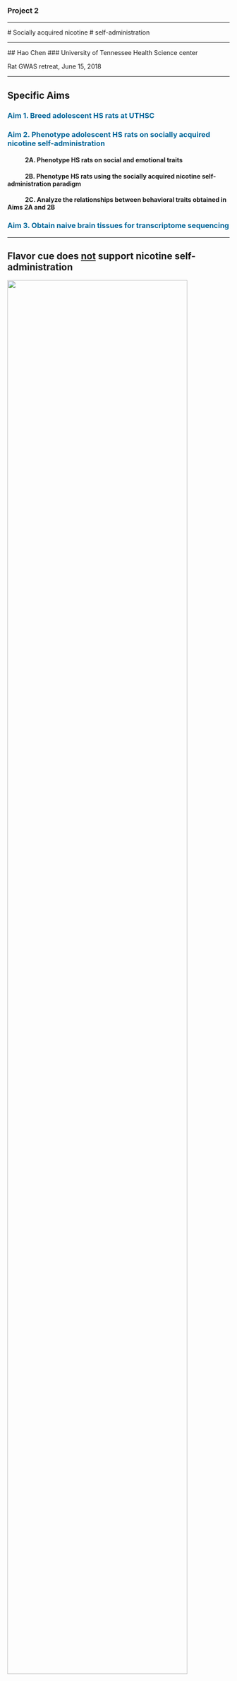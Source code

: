 ### Project 2 
<hr color=orange >
# Socially acquired nicotine 
# self-administration 
<hr color=orange >
##	Hao Chen
### University of Tennessee Health Science center

Rat GWAS retreat, June 15, 2018

---
## Specific Aims 


<h3 style="color:#069; text-align:left" >Aim 1. Breed adolescent HS rats at UTHSC </h3>
<h3 style="color:#069; text-align:left">Aim 2. Phenotype adolescent HS rats on socially acquired nicotine self-administration </h3>
<h4 style="text-align:left; text-indent:40px">2A. Phenotype HS rats on social and emotional traits </h4>
<h4 style="text-align:left; text-indent:40px">2B. Phenotype HS rats using the socially acquired nicotine self-administration paradigm </h4>
<h4 style="text-align:left; text-indent:40px">2C. Analyze the relationships between behavioral traits obtained in Aims 2A and 2B </h4>
<h3 style="color:#069; text-align:left">Aim 3. Obtain naive brain tissues for transcriptome sequencing </h3>


---

## Flavor cue does <a href="#/stfp">not</a> support nicotine self-administration
<img height:auto width=90% src="images/npp/fig1.ms.saccCocoaSolo2.png">

<hr align="left" width=15%>
<p align=left>
<cite> Chen, et al., Neuropsychopharmacology, 2011</cite>


---

## Modeling social learning in rats

<div id="left50">
<img height:auto width=80% src="images/galef.protocol.narrower.png"> 
<br>


<hr align="left" width=15%>
<p align=left>
<cite>Galef, Dev Psychobiol., 1982 </cite>
</div>

<div id="right50">
<img height:auto width=80% src="images/Fig1.social.rats.withdemo.svg">
	<br>
	<hr align="left" width=15%>
	<p align=left>
	<cite> Wang, et al., Gene Brain Behav 2014 </cite>
	</p>

</div>

---


## Social learning induces nicotine 
## self-administration
<img height:auto width=90% src="images/npp/fig2.demo.dose2.png">
<hr align="left" width=15%>
<p align=left>
<cite> Chen, et al., Neuropsychopharmacology, 2011 </cite>

---

## Nicotine intake with appetitive vs aversive cues


<div id="left50">
	<img width=90% src="images/quinine/pres.sacc_quinine.png" class="plain">
	<br>
	<hr align="left" width=15%>
	<p align=left>
	<cite> Wang, et al., Psychopharmacology, 2016 </cite>
	</p>
</div>

<div id="right50">
	<img width=90% height=90% src="images/Fig1.social.rats.withdemo.svg" class="plain">
</div>

---

## Socially acquired nicotine self-administration

### HS rats, pilot data

<div id="left50">
<img width=90% height="auto" src="images/p50/fig4.g2b.figure.male.vs.female.nicSA.cummulative.png">

<hr align="left" width=15%>
<p align=left>
<cite> Wang, et al., Gene Brain Behav, 2014</cite>

</div>

<div id="right50">
<img width=83% height="auto" src="images/p50/fig_demo.lick.by.sex.png">

</div>

---

## What is the social signal?
<div id="full">
<img width=100% height="auto" src="images/p50/social_3panel.png">
<p>
<hr align="right" width=15%>
	<p align=right>
	<cite> Wang, et al., Psychopharmacology, 2016 </cite>
	</p>

</div>

---

## Phenotyping pipeline 
* Breed adolescent HS rats
	* Generate ~ 400 adolescent rats per year 
	* Use four rats (2 &#9794; + 2 &#9792;) in the behavioral studies and one rat for RNA-seq per litter 
* Phenotype social and emotional traits
	* Open field / Novel object / Social interaction / Elevated plus maze / Marble Bury
* Socially acquired nicotine self-administration
	* Acquisition, 10 daily sessions
	* Progressive ratio, 1 session
	* Cotinine assay, 1 time 
	* Extinction, 3-7 sessions
	* Reinstatement, 1 session

---

## Timetable for behavioral tests
<table style="border-collapse: collapse;">
		<tr style="border-bottom:1px solid #000;"> 
			<th >Age</th>
			<th>Test</th>
		</tr>
			<tr><td>21</td><td>Wean </td></tr> 
			<tr><td>30</td><td>Open field: 1m x 1m x 0.5m (1 h)</td></tr>
			<tr><td>31</td><td>Novelty: a cylindrical cage in the center (20 min)</td></tr>
			<tr><td>32</td><td>Social interaction: an unfamiliar rat in the cage (20 min)</td></tr>
			<tr><td>33</td><td>Elevated plus maze (6 min)</td></tr>

			<tr ><td>34</td><td>Marble Bury</td></tr>
			<tr ><td>35-37</td><td>Surgery and recovery</td></tr>
			<tr><td>38-48</td><td>Nicotine SA </td></tr>
			<tr><td>49</td><td>Cotinine assay</td></tr>
			<tr style="border-bottom:1px solid #000;"><td>50-58</td><td>Extinction, Reinstatement </td></tr>
</table>




---

## Project progress 

|Batch|Arrival Date | Status|Batch|Arrival Date | Status|
|---|---|---|---|--|---|
| 00 | 2014-07-14| Completed |09 | 2016-11-30| Completed |
| 01 | 2014-10-27| Completed |10 | 2017-02-08| Completed |
| 02 | 2015-02-25| Completed |11 | 2017-05-10| Completed |
| 03 | 2015-06-01| Completed |12 | 2017-08-09| Completed |
| 04 | 2015-08-05| Completed |13 | 2018-11-07| Completed |
| 05 | 2015-10-27| Completed |14 | 2018-02-04| In progress |
| 06 | 2016-02-02| Completed |15 | 2018-05-08| Released from quarantine |
| 07 | 2016-06-07| Completed |16 | 2018-08-10| To be shipped |
| 08 | 2016-08-16| Completed | |||
||||||

---
<p align="left">Aim 2A</p>

##  Open field test
![](./images/p50/retreat2018/ms_openfield.png)
---
## Novel object interaction 
![](./images/p50/retreat2018/ms_novelobject.png)
---
## Social interaction 

![](./images/p50/retreat2018/ms_social.png)
---
## Elevated plus maze
![](./images/p50/retreat2018/ms_plusmaze.png)

---

## Marble bury

![](./images/p50/retreat2018/ms_marblebury.png)

---

## Sex differences 

![](./images/p50/retreat2018/p50_behav_sex_diff.png)

---

<p align="left">Aim 2B</p>
## Nicotine self-administration
<img width=75% height="auto" src="images/p50/retreat2018/nicotine_fr.png">

---

<p align="left">Aim 2C</p>

## Behavior correlations

<img src="./images/p50/retreat2018/behav_cor_r_p.png" width=70% class="plain">

---

## Interesting insights

![](./images/p50/retreat2018/correlation_scatters.png)

---
## Can behavioral traits predict nicotine SA? 

Loading of PCA

<img src="images/p50/retreat2018/pca_loading.png" width=55%> 

---
## PCA regression summary 

|Phenotype | Sex| Variance Explained| 
|---|---|---|---|
|Infusion, first 3 d| F| 0.18| 
|Infusion, first 3 d| M| 0.17| 
|Infusion, last 3 d | F | 0.12| 
|Infusion, last 3 d | M | 0.20| 
|Infusion, progressive ratio | F | 0.14| 
|Infusion, progressive ratio | M | 0.18| 
|Active spout lick, reinstatement | F | 0.08| 
|Active spout lick, reinstatement | F | 0.19| 
|||||

---

## Preliminary GWAS

<table width=90%><tr><td with=33%>
<h3> Infusion first 3 sessions </h3>
<img width=85% src="images/p50/retreat2018/infusion_first3d.png">
</td> <td width=33%>
<h3> Infusion all sessions </h3>
<img width=90% src="images/p50/retreat2018/infusion_alldays.png">
</td><td width=33%>
<h3> Prog. from session 1 to 10 </h3>
<img width=90% src="images/p50/retreat2018/injectionSlop.png">

</td>
</tr>
</table>

---

## Nicotine metabolism
<img width=60% height="auto" src="images/p50/AllCotinine_NicotineHSRats.png">

---

<p align="left">Aim 3</p>

## Brain dissection for RNA purification

<img width=70% height="auto" src="images/p50retreat2017/RNAQuality.png">

---

## Accomplishments 

* Tengfei Wang, Wenyan Han, Bin Wang, Qing Jiang, Leah C Solberg-Woods, Abraham A Palmer, Hao Chen. Propensity for social interaction predicts nicotine-reinforced behaviors in outbred rats. Genes Brain Behav. 2014 Feb;13(2):202. 

* Tengfei Wang, Wenyan Han, Hao Chen. Socially acquired nicotine self-administration with an aversive flavor cue in adolescent female rats. Psychopharmacology. 2016 May;233(10):1837

* Matthew Longley, Ethan L Willis, Cindy X Tay, Hao Chen. An open source device for operant licking in rats. PeerJ 2017 Feb 14;5:e2981. 

* Wenyan Han, Tengfei Wang, Hao Chen. Extinction of conditioned aversion contributes to socially acquired nicotine self-administration in isogenic strains of adolescent rats. Sci Rep 2017 Aug 14;7(1):8052. 

* Tengfei Wang, Wenyan Han, Apurva Chitre, Oksana Polesskaya, Leah C. Solberg-Woods, Abraham A. Palmer, and Hao Chen. Social behavior and anxiety contributes to nicotine self-administration in adolescent outbred rats. Sci Rep. 2018 Resubmission

---


## Acknowledgements
* Current lab members 
	* **Tengfei Wang**, Research Associate 
	* **Xinyu Fan**, Research Assistant
	* **Angel Garcia Martinez**, Research Assistant 
* Past lab members 
	* *Xia Hong* | *Jie Shen* | *Wenyan Han* | *Pawandeep Kaur* | *Yanyan Lin* 
* Summer students 
	* Abigale Salinero (REHU 2015) | Cindy Tay (REHU 2016) | Raven David (REHU 2017) | Christian Hurt (REHU 2018) 
* P50 collaborators 
	* Abraham Palmer | Oksana Polaskaya | Apurva Chitre | Leah-Solberg Woods | Barry Aprison 

---


## Yorodent: using ConvNet to quantify rat social interactions

<img src="https://cdn-images-1.medium.com/max/1300/1*d4Eg17IVJ0L41e7CTWLLSg.png" width=80%>

---

## Yorodent Method

* Recognizes five body parts per rat
	* Heads are labeled based on the color of the ear tag
	* Five colors trained, more can be added
* Training data
	* 8,000 manually labeled images
* Network Training
	* 16,000 epocs using dual NVIDIA GTX 1080 Ti GPUs
	* about 3 days
* Validation using new images

![](./images/p50/retreat2018/yorodent_validation.png)

---


## Putting everything together 

<iframe width=80% height="550" src="https://www.youtube.com/embed/Lwfg2t9nXcI?start=45" frameborder="0" allow="autoplay; encrypted-media" allowfullscreen></iframe>

---

## Recording home cage behavior under infrared light

<iframe width="520" height="345" src="https://www.youtube.com/embed/bqu2IaS6RSA?rel=0" frameborder="0" allow="autoplay; encrypted-media" allowfullscreen></iframe>

<iframe width="520" height="345" src="https://www.youtube.com/embed/QPuth-mTEOs?rel=0" frameborder="0" allow="autoplay; encrypted-media" allowfullscreen></iframe>

---

## Significant PCs
<table width=80%>
<tr ><td width=80%> <img width=80% src="images/p50/retreat2018/pca_loading.png"> </td>
<td align="left" width=20%> 

<table><tr><td><b>PC</b></td><td> <b>Counts</b></td></tr>
<tr><td>PC2</td><td>2</td></tr>
<tr><td>PC5</td><td>3</td></tr>
<tr><td>PC6</td><td>4</td></tr>
<tr><td>PC8</td><td>2</td></tr>
<tr><td>PC12</td><td>2</td></tr>
<tr><td>PC19</td><td>4</td></tr>
<tr><td>PC25</td><td>3</td></tr>
<tr><td>PC26</td><td>2</td></tr>
<tr><td>PC29</td><td>2</td></tr>
</table>


</td></tr>
</table>


---

